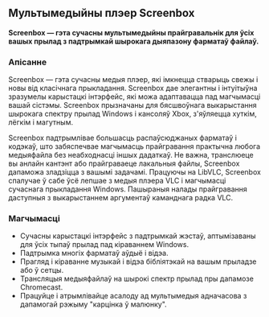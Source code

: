 <!-- Markdown version of store listing for localization. -->
<!-- Feel free to adapt or modify key points if necessary. -->
## Мультымедыйны плэер Screenbox

**Screenbox — гэта сучасны мультымедыйны прайгравальнік для ўсіх вашых прылад з падтрымкай шырокага дыяпазону фарматаў файлаў.**

### Апісанне

Screenbox — гэта сучасны медыя плэер, які імкнецца стварыць свежы і новы від класічнага прыкладання. Screenbox дае элегантны і інтуітыўна зразумелы карыстацкі інтэрфейс, які можа адаптавацца пад магчымасці вашай сістэмы. Screenbox прызначаны для бясшвоўнага выкарыстання шырокага спектру прылад Windows і кансоляў Xbox, з'яўляецца хуткім, лёгкім і магутным.

Screenbox падтрымлівае большасць распаўсюджаных фарматаў і кодэкаў, што забяспечвае магчымасць прайгравання практычна любога медыяфайла без неабходнасці іншых дадаткаў. Не важна, транслюеце вы анлайн кантэнт або прайграваеце лакальныя файлы, Screenbox дапаможа зладзіцца з вашымі задачамі. Працуючы на ​​LibVLC, Screenbox спалучае ў сабе ўсё лепшае з медыя плэера VLC і магчымасці сучаснага прыкладання Windows. Пашыраныя налады прайгравання даступныя з выкарыстаннем аргументаў каманднага радка VLC.

### Магчымасці

- Сучасны карыстацкі інтэрфейс з падтрымкай жэстаў, аптымізаваны для ўсіх тыпаў прылад пад кіраваннем Windows.
- Падтрымка многіх фарматаў аўдыё і відэа.
- Прагляд і кіраванне музыкай і відэа бібліятэкай на вашым прыладзе або ў сетцы.
- Трансляцыя медыяфайлаў на шырокі спектр прылад пры дапамозе Chromecast.
- Працуйце і атрымлівайце асалоду ад мультымедыя адначасова з дапамогай рэжыму "карцінка ў малюнку".
